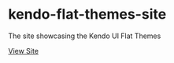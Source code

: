 # kendo-flat-themes-site
The site showcasing the Kendo UI Flat Themes

[View Site](http://www.kendoflatthemes.com)
